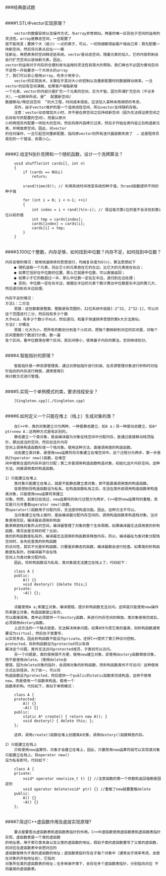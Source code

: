 ###经典面试题

<br>
####1.STL中vector实现原理？

        vector的数据安排以及操作方式，与array非常相似。两者的唯一区别在于空间的运用的灵活性。array是静态空间，一旦配置了
    就不能改变；要换个大（或小）一点的房子，可以，一切琐细都得由客户端自己来：首先配置一块新空间，然后将元素从旧址一一搬
    往新址，再把原来的空间释还给系统。vector是动态空间，随着元素的加入，它的内部机制会自行扩充空间以容纳新元素。因此，
    vector的运用对于内存的合理利用与运用的灵活性有很大的帮助，我们再也不必因为害怕空间不足而一开始要求一个大块头的array
    了，我们可以安心使用array，吃多少用多少。 
        vector的实现技术，关键在于其对大小的控制以及重新配置时的数据移动效率。一旦vector的旧有空间满载，如果客户端每新增
    一个元素，vector的内部只是扩充一个元素的空间，实为不智。因为所谓扩充空间（不论多大），一如稍早所说，是”  配置新空间/
    数据移动/释还旧空间  “的大工程，时间成本很高，应该加入某种未雨绸缪的考虑。
        另外，由于vector维护的是一个连续线性空间，所以vector支持随机存取。
        注意：vector动态增加大小时，并不是在原空间之后持续新空间（因为无法保证原空间之后尚有可供配置的空间），而是以原大
    小的两倍另外配置一块较大的空间，然后将原内容拷贝过来，然后才开始在原内容之后构造新元素，并释放原空间。因此，对vector
    的任何操作，一旦引起空间重新配置，指向原vector的所有迭代器就都失效了  。这是程序员易犯的一个错误，务需小心。
    
<br>
####2.给定N张扑克牌和一个随机函数，设计一个洗牌算法？

        void shuffle(int cards[], int n)
        {
            if (cards == NULL)
                return;
            
            srand(time(0)); // 利用系统时间改变系统的种子值，为rand函数提供不同的种子值
            
            for (int i = 0; i < n-1; ++i)
            {
                int index = i + rand()%(n-i); // 保证每次第i位的值不会涉及到第i位以前的值
                int tmp = cards[index];
                cards[index] = cards[i];
                cards[i] = tmp;
            }
        }
        
<br>
####3.100亿个整数，内存足够，如何找到中位数？内存不足，如何找到中位数？

    内存足够的情况：使用快速排序的思想进行，均摊复杂度为O(n)，算法思想如下
        ● 随机选取一个元素，将比它小的元素放在它的左边，比它大的元素放在右边；
        ● 如果它恰好在中位数的位置，那么它就是中位数，可以直接返回；
        ● 如果小于它的数超过一半，那么中位数一定在左半边，递归到左边处理；
        ● 否则，中位数一定在右半边，根据左半边的元素个数计算出中位数是右半边的第几大，然后递归到右半边处理。
    
    内存不足的情况：
    方法1：二分法
        思路：这些数都是整数，整数是有范围的，32位系统中就是[-2^32, 2^32-1]，可以对这个范围进行二分，然后找有多少个数
    大于mid，有多少个数小于mid，然后递归，和基于快速排序思想的第k大方法类似。
    方法2：分桶法
        思路：化大为小，把所有的数划分到各个小区间，把每个数映射到对应的区间里，对每个区间里数的个数进行计数，数一遍
    各个区间，看中位数落在哪个区间，若区间够小，使用基于内存的算法，否则继续划分。
    
<br>
####4.智能指针的原理？

        智能指针是一种资源管理类，通过对原始指针进行封装，在资源管理对象进行析构时对指针指向的内存进行释放，通常使用引
    用计数方式进行管理。

<br>
####5.实现一个单例模式的类，要求线程安全？

        [Singleton.cpp](./Singleton.cpp)

<br>
####6.如何定义一个只能在堆上（栈上）生成对象的类？

        在C++中，类的对象建立分为两种，一种是静态建立，如A a；另一种是动态建立，如A* ptr=new A；这两种方式是有区别的。
        静态建立一个类对象，是由编译器为对象在栈空间中分配内存，是通过直接移动栈顶指针，挪出适当的空间，然后在这片内存
    空间上调用构造函数形成一个栈对象。使用这种方法，直接调用类的构造函数。
        动态建立类对象，是使用new运算符将对象建立在堆空间中。这个过程分为两步，第一步是执行operator new()函数，在堆空
    间中搜索合适的内存并进行分配；第二步是调用构造函数构造对象，初始化这片内存空间。这种方法，间接调用类的构造函数。
    
    1）只能建立在堆上
        类对象只能建立在堆上，就是不能静态建立类对象，即不能直接调用类的构造函数。
        容易想到将构造函数设为私有。在构造函数私有之后，无法在类外部调用构造函数来构造类对象，只能使用new运算符来建立
    对象。然而，前面已经说过，new运算符的执行过程分为两步，C++提供new运算符的重载，其实是只允许重载operator new()函数，
    而operator()函数用于分配内存，无法提供构造功能。因此，这种方法不可以。
        当对象建立在栈上面时，是由编译器分配内存空间的，调用构造函数来构造栈对象。当对象使用完后，编译器会调用析构函
    数来释放栈对象所占的空间。编译器管理了对象的整个生命周期。如果编译器无法调用类的析构函数，情况会是怎样的呢？比如，
    类的析构函数是私有的，编译器无法调用析构函数来释放内存。所以，编译器在为类对象分配栈空间时，会先检查类的析构函数
    的访问性，其实不光是析构函数，只要是非静态的函数，编译器都会进行检查。如果类的析构函数是私有的，则编译器不会在栈
    空间上为类对象分配内存。
        因此，将析构函数设为私有，类对象就无法建立在栈上了。代码如下：
        
        class A {
        public:
            A() {}
            void destory() {delete this;}
        private:    
            ~A() {};
        };
        
        试着使用A a;来建立对象，编译报错，提示析构函数无法访问。这样就只能使用new操作符来建立对象，构造函数是公有的，
    可以直接调用。类中必须提供一个destory函数，来进行内存空间的释放。类对象使用完成后，必须调用destory函数。
        上述方法的一个缺点就是，无法解决继承问题。如果A作为其它类的基类，则析构函数通常要设为virtual，然后在子类重写，
    以实现多态。因此析构函数不能设为private。还好C++提供了第三种访问控制，protected。将析构函数设为protected可以有效
    解决这个问题，类外无法访问protected成员，子类则可以访问。
        另一个问题是，类的使用很不方便，使用new建立对象，却使用destory函数释放对象，而不是使用delete。（使用delete会
    报错，因为delete对象的指针，会调用对象的析构函数，而析构函数类外不可访问）这种使用方式比较怪异。为了统一，可以将
    构造函数设为protected，然后提供一个public的static函数来完成构造，这样不使用new，而是使用一个函数来构造，使用一个
    函数来析构。代码如下，类似于单例模式：
        
        class A {
        protected:
            A() {}
            ~A() {}
        public:
            static A* create() { return new A(); }
            void destory() { delete this; };
        };
    
        这样，调用create()函数在堆上创建类A对象，调用destory()函数释放内存。
        
    2）只能建立在栈上
        只有使用new运算符，对象才会建立在堆上，因此，只要禁用new运算符就可以实现类对象只能建立在栈上。将operator new()
    设为私有即可。代码如下：
        
        class A {
        private:
            void* operator new(size_t t) {} //注意函数的第一个参数和返回值都是固定的
            void operator delete(void* ptr) {} //重载了new就要重载delete
        public:
            A() {}
            ~A() {}
        };
    
<br>    
####7.简述C++虚函数作用及底层实现原理?
    
        要点是要答出虚函数表和虚函数表指针的作用。C++中虚函数使用虚函数表和虚函数表指针实现，虚函数表是一个类的虚函数
    的地址表，用于索引类本身以及父类的虚函数的地址，假如子类的虚函数重写了父类的虚函数，则对应在虚函数表中会把对应的
    虚函数替换为子类的虚函数的地址；虚函数表指针存在于每个对象中（通常出于效率考虑，会放在对象的开始地址处），它指向
    对象所在类的虚函数表的地址；在多继承环境下，会存在多个虚函数表指针，分别指向对应 不同基类的虚函数表。
    
    
    
    
    
    
    
